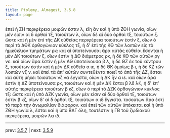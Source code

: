 ```yaml
---
title: Ptolemy, Almagest, 3.5.8
layout: page
---
```


ἐπεὶ ἡ ΖΗ περιφέρεια μοιρῶν ἐστιν λ, εἴη ἂν καὶ ἡ ὑπὸ ΖΘΗ γωνία, οἵων μέν εἰσιν αἱ δ ὀρθαὶ τξ, τοιούτων λ, οἵων δὲ αἱ δύο ὀρθαὶ τξ, τοιούτων ξ. ὥστε καὶ ἡ μὲν ἐπὶ τῆς ΔΚ εὐθείας περιφέρεια τοιούτων ἐστὶν ξ, οἵων ὁ περὶ τὸ ΔΘΚ ὀρθογώνιον κύκλος τξ, ἡ δ' ἐπὶ τῆς ΚΘ τῶν λοιπῶν εἰς τὸ ἡμικύκλιον τμημάτων ρκ: καὶ αἱ ὑποτείνουσαι ἄρα αὐτὰς εὐθεῖαι ἔσονται ἡ μὲν ΔΚ τοιούτων ξ, οἵων ἐστὶν ἡ ΔΘ διάμετρος ρκ, ἡ δὲ ΚΘ τῶν αὐτῶν ργ νε. καὶ οἵων ἄρα ἐστὶν ἡ μὲν ΔΘ ὑποτείνουσα β λ, ἡ δὲ ΘΖ ἐκ τοῦ κέντρου ξ, τοιούτων ἐστὶν καὶ ἡ μὲν ΔΚ εὐθεῖα α ιε, ἡ δὲ ΘΚ ὁμοίως β ι, ἡ δὲ ΚΖ τῶν λοιπῶν νζ ν. καὶ ἐπεὶ τὰ ἀπ' αὐτῶν συντεθέντα ποιεῖ τὸ ἀπὸ τῆς ΔΖ, ἔσται καὶ αὐτὴ μήκει τοιούτων νζ να ἔγγιστα, οἵων ἡ ΔΚ ἦν α ιε. καὶ οἵων ἄρα ἐστὶν ἡ ΔΖ ὑποτείνουσα ρκ, τοιούτων καὶ ἡ μὲν ΔΚ ἔσται β λδ λϚ, ἡ δ' ἐπ' αὐτῆς περιφέρεια τοιούτων β κζ, οἵων ὁ περὶ τὸ ΔΖΚ ὀρθογώνιον κύκλος τξ: ὥστε καὶ ἡ ὑπὸ ΔΖΚ γωνία, οἵων μέν εἰσιν αἱ δύο ὀρθαὶ τξ, τοιούτων ἐστὶν β κζ, οἵων δ' αἱ δ ὀρθαὶ τξ, τοιούτων α ιδ ἔγγιστα. τοσούτων ἄρα ἐστὶ τὸ παρὰ τὴν ἀνωμαλίαν διάφορον. καὶ ἐπεὶ τῶν αὐτῶν ὑπόκειται καὶ ἡ ὑπὸ ΖΘΗ γωνία λ, ἔσται καὶ ἡ ὑπὸ ΒΔΓ ὅλη, τουτέστιν ἡ ΓΒ τοῦ ζῳδιακοῦ περιφέρεια, μοιρῶν λα ιδ. 

---

prev: [3.5.7](../3.5.7/) | next: [3.5.9](../3.5.9/)

